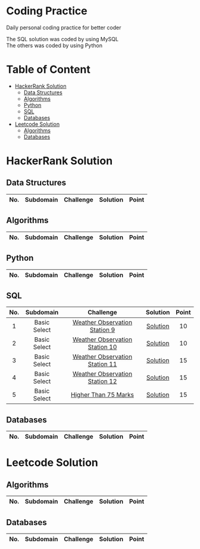 # Coding Practice
Daily personal coding practice for better coder 

The SQL solution was coded by using MySQL\
The others was coded by using Python

# Table of Content
* [HackerRank Solution](#hackerrank-solution)
  - [Data Structures](#data-structures)
  - [Algorithms](#algorithms)
  - [Python](#python)
  - [SQL](#sql)
  - [Databases](#databases)
* [Leetcode Solution](#leetcode-solution)
    - [Algorithms](#algorithms-1)
    - [Databases](#databases-1)
# HackerRank Solution
## Data Structures
| No. | Subdomain | Challenge | Solution | Point|
|:-----:|:-----:|:-----:|:-----:|:-----:|

## Algorithms
| No. | Subdomain | Challenge | Solution | Point|
|:-----:|:-----:|:-----:|:-----:|:-----:|
## Python
| No. | Subdomain | Challenge | Solution | Point|
|:-----:|:-----:|:-----:|:-----:|:-----:|
## SQL
| No. | Subdomain | Challenge | Solution | Point|
|:-----:|:-----:|:-----:|:-----:|:-----:|
|1|Basic Select|[Weather Observation Station 9](https://www.hackerrank.com/challenges/weather-observation-station-9/problem?isFullScreen=true)|[Solution](https://github.com/Datvt123/Coding-Practice/blob/main/HackerRank%20Solution/SQL/Weather%20Observation%20Station%209.sql)|10|
|2|Basic Select|[Weather Observation Station 10](https://www.hackerrank.com/challenges/weather-observation-station-10/problem?isFullScreen=true&h_r=next-challenge&h_v=zen)|[Solution](https://github.com/Datvt123/Coding-Practice/blob/main/HackerRank%20Solution/SQL/Weather%20Observation%20Station%2010.sql)|10|
|3|Basic Select|[Weather Observation Station 11](https://www.hackerrank.com/challenges/weather-observation-station-11/problem?isFullScreen=true&h_r=next-challenge&h_v=zen&h_r=next-challenge&h_v=zen)|[Solution](https://github.com/Datvt123/Coding-Practice/blob/main/HackerRank%20Solution/SQL/Weather%20Observation%20Station%2011.sql)|15|
|4|Basic Select|[Weather Observation Station 12](https://www.hackerrank.com/challenges/weather-observation-station-12/problem?isFullScreen=true&h_r=next-challenge&h_v=zen&h_r=next-challenge&h_v=zen&h_r=next-challenge&h_v=zen)|[Solution](https://github.com/Datvt123/Coding-Practice/blob/main/HackerRank%20Solution/SQL/Weather%20Observation%20Station%2012.sql)|15|
|5|Basic Select|[Higher Than 75 Marks](https://www.hackerrank.com/challenges/more-than-75-marks/problem?isFullScreen=true&h_r=next-challenge&h_v=zen&h_r=next-challenge&h_v=zen&h_r=next-challenge&h_v=zen&h_r=next-challenge&h_v=zen)|[Solution](https://github.com/Datvt123/Coding-Practice/blob/main/HackerRank%20Solution/SQL/Higher%20Than%2075%20Marks.sql)|15|

## Databases
| No. | Subdomain | Challenge | Solution | Point|
|:-----:|:-----:|:-----:|:-----:|:-----:|
# Leetcode Solution
## Algorithms
| No. | Subdomain | Challenge | Solution | Point|
|:-----:|:-----:|:-----:|:-----:|:-----:|
## Databases
| No. | Subdomain | Challenge | Solution | Point|
|:-----:|:-----:|:-----:|:-----:|:-----:|